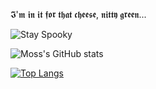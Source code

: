 𝕴'𝖒 𝖎𝖓 𝖎𝖙 𝖋𝖔𝖗 𝖙𝖍𝖆𝖙 𝖈𝖍𝖊𝖊𝖘𝖊, 𝖓𝖎𝖙𝖙𝖞 𝖌𝖗𝖊𝖊𝖓...

![Stay Spooky](https://github.com/Code-Moss/Code-Moss/blob/main/Solomon.gif)

![Moss's GitHub stats](https://github-readme-stats-phantomxy.vercel.app/api?username=beemerj&title_color=00BFFF&icon_color=00BFFF&text_color=87CEEB&bg_color=0D1117&border_color=87CEEB&=87CEEB&show_icons=true&count_private=true)

[![Top Langs](https://github-readme-stats-phantomxy.vercel.app/api/top-langs/?username=beemerj&title_color=87CEEB&text_color=87CEEB&bg_color=0D1117&border_color=87CEEB&count_private=true)](https://github.com/phantomxy/github-readme-stats)
